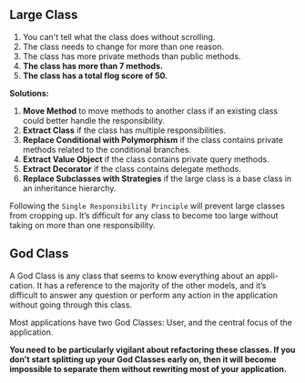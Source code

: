 ## Large Class

1. You can't tell what the class does without scrolling.
2. The class needs to change for more than one reason.
3. The class has more private methods than public methods.
4. __The class has more than 7 methods.__
5. __The class has a total flog score of 50.__

__Solutions:__

1. __Move Method__ to move methods to another class if an existing class could better handle the responsibility.
2. __Extract Class__ if the class has multiple responsibilities.
3. __Replace Conditional with Polymorphism__ if the class contains private methods related to the conditional branches.
4. __Extract Value Object__ if the class contains private query methods.
5. __Extract Decorator__ if the class contains delegate methods.
6. __Replace Subclasses with Strategies__ if the large class is a base class in an inheritance hierarchy.

Following the `Single Responsibility Principle` will prevent large classes from cropping up. It’s difficult for any class to become too large without taking on more than one responsibility.

## God Class

A God Class is any class that seems to know everything about an appli- cation. It has a reference to the majority of the other models, and it’s difficult to answer any question or perform any action in the application without going through this class.

Most applications have two God Classes: User, and the central focus of the application.

__You need to be particularly vigilant about refactoring these classes. If you don’t start splitting up your God Classes early on, then it will become impossible to separate them without rewriting most of your application.__
